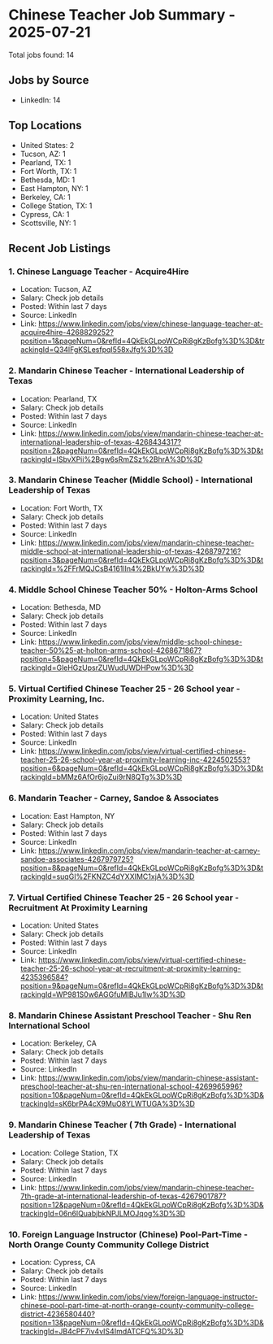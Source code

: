 # Chinese Teacher Job Summary - 2025-07-21

Total jobs found: 14

## Jobs by Source

- LinkedIn: 14

## Top Locations

- United States: 2
- Tucson, AZ: 1
- Pearland, TX: 1
- Fort Worth, TX: 1
- Bethesda, MD: 1
- East Hampton, NY: 1
- Berkeley, CA: 1
- College Station, TX: 1
- Cypress, CA: 1
- Scottsville, NY: 1

## Recent Job Listings

### 1. Chinese Language Teacher - Acquire4Hire
- Location: Tucson, AZ
- Salary: Check job details
- Posted: Within last 7 days
- Source: LinkedIn
- Link: https://www.linkedin.com/jobs/view/chinese-language-teacher-at-acquire4hire-4268829252?position=1&pageNum=0&refId=4QkEkGLpoWCpRi8gKzBofg%3D%3D&trackingId=Q34lFgKSLesfpqI558xJfg%3D%3D

### 2. Mandarin Chinese Teacher - International Leadership of Texas
- Location: Pearland, TX
- Salary: Check job details
- Posted: Within last 7 days
- Source: LinkedIn
- Link: https://www.linkedin.com/jobs/view/mandarin-chinese-teacher-at-international-leadership-of-texas-4268434317?position=2&pageNum=0&refId=4QkEkGLpoWCpRi8gKzBofg%3D%3D&trackingId=ISbvXPii%2Bgw6sRmZSz%2BhrA%3D%3D

### 3. Mandarin Chinese Teacher (Middle School) - International Leadership of Texas
- Location: Fort Worth, TX
- Salary: Check job details
- Posted: Within last 7 days
- Source: LinkedIn
- Link: https://www.linkedin.com/jobs/view/mandarin-chinese-teacher-middle-school-at-international-leadership-of-texas-4268797216?position=3&pageNum=0&refId=4QkEkGLpoWCpRi8gKzBofg%3D%3D&trackingId=%2FFrMQJCsB4161lIn4%2BkUYw%3D%3D

### 4. Middle School Chinese Teacher 50% - Holton-Arms School
- Location: Bethesda, MD
- Salary: Check job details
- Posted: Within last 7 days
- Source: LinkedIn
- Link: https://www.linkedin.com/jobs/view/middle-school-chinese-teacher-50%25-at-holton-arms-school-4268671867?position=5&pageNum=0&refId=4QkEkGLpoWCpRi8gKzBofg%3D%3D&trackingId=GleHGzUpsrZUWudUWDHPow%3D%3D

### 5. Virtual Certified Chinese Teacher 25 - 26 School year - Proximity Learning, Inc.
- Location: United States
- Salary: Check job details
- Posted: Within last 7 days
- Source: LinkedIn
- Link: https://www.linkedin.com/jobs/view/virtual-certified-chinese-teacher-25-26-school-year-at-proximity-learning-inc-4224502553?position=6&pageNum=0&refId=4QkEkGLpoWCpRi8gKzBofg%3D%3D&trackingId=bMMz6AfOr6joZui9rN8QTg%3D%3D

### 6. Mandarin Teacher - Carney, Sandoe & Associates
- Location: East Hampton, NY
- Salary: Check job details
- Posted: Within last 7 days
- Source: LinkedIn
- Link: https://www.linkedin.com/jobs/view/mandarin-teacher-at-carney-sandoe-associates-4267979725?position=8&pageNum=0&refId=4QkEkGLpoWCpRi8gKzBofg%3D%3D&trackingId=suqGI%2FKNZC4dYXXIMC1xjA%3D%3D

### 7. Virtual Certified Chinese Teacher 25 - 26 School year - Recruitment At Proximity Learning
- Location: United States
- Salary: Check job details
- Posted: Within last 7 days
- Source: LinkedIn
- Link: https://www.linkedin.com/jobs/view/virtual-certified-chinese-teacher-25-26-school-year-at-recruitment-at-proximity-learning-4235396584?position=9&pageNum=0&refId=4QkEkGLpoWCpRi8gKzBofg%3D%3D&trackingId=WP981S0w6AGGfuMIBJu1lw%3D%3D

### 8. Mandarin Chinese Assistant Preschool Teacher - Shu Ren International School
- Location: Berkeley, CA
- Salary: Check job details
- Posted: Within last 7 days
- Source: LinkedIn
- Link: https://www.linkedin.com/jobs/view/mandarin-chinese-assistant-preschool-teacher-at-shu-ren-international-school-4269965996?position=10&pageNum=0&refId=4QkEkGLpoWCpRi8gKzBofg%3D%3D&trackingId=sK6brPA4cX9MuO8YLWTUGA%3D%3D

### 9. Mandarin Chinese Teacher ( 7th Grade) - International Leadership of Texas
- Location: College Station, TX
- Salary: Check job details
- Posted: Within last 7 days
- Source: LinkedIn
- Link: https://www.linkedin.com/jobs/view/mandarin-chinese-teacher-7th-grade-at-international-leadership-of-texas-4267901787?position=12&pageNum=0&refId=4QkEkGLpoWCpRi8gKzBofg%3D%3D&trackingId=06n6lQuabjbkNPJLMOJqog%3D%3D

### 10. Foreign Language Instructor (Chinese) Pool-Part-Time - North Orange County Community College District
- Location: Cypress, CA
- Salary: Check job details
- Posted: Within last 7 days
- Source: LinkedIn
- Link: https://www.linkedin.com/jobs/view/foreign-language-instructor-chinese-pool-part-time-at-north-orange-county-community-college-district-4236580440?position=13&pageNum=0&refId=4QkEkGLpoWCpRi8gKzBofg%3D%3D&trackingId=JB4cPF7iv4vIS4ImdATCFQ%3D%3D

